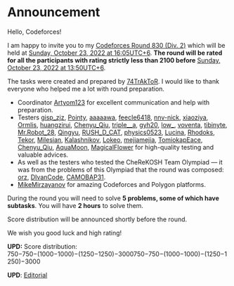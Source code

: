 # Announcement

Hello, Codeforces!

I am happy to invite you to my [Codeforces Round 830 (Div. 2)](https://codeforces.com/contest/1732 "Codeforces Round 830 (Div. 2)") which will be held at [Sunday, October 23, 2022 at 16:05UTC+6](https://codeforces.com/https://www.timeanddate.com/worldclock/fixedtime.html?day=23&month=10&year=2022&hour=13&min=5&sec=0&p1=166). **The round will be rated for all the participants with rating strictly less than 2100 before**  [Sunday, October 23, 2022 at 13:50UTC+6](https://codeforces.com/https://www.timeanddate.com/worldclock/fixedtime.html?day=23&month=10&year=2022&hour=10&min=50&sec=0&p1=166).

The tasks were created and prepared by [74TrAkToR](https://codeforces.com/profile/74TrAkToR "Master 74TrAkToR"). I would like to thank everyone who helped me a lot with round preparation.

 * Coordinator [Artyom123](https://codeforces.com/profile/Artyom123 "Grandmaster Artyom123") for excellent communication and help with preparation.
* Testers [gisp_zjz](https://codeforces.com/profile/gisp_zjz "Legendary Grandmaster gisp_zjz"), [Pointy](https://codeforces.com/profile/Pointy "Grandmaster Pointy"), [aaaaawa](https://codeforces.com/profile/aaaaawa "Grandmaster aaaaawa"), [feecIe6418](https://codeforces.com/profile/feecIe6418 "International Grandmaster feecIe6418"), [nnv-nick](https://codeforces.com/profile/nnv-nick "Candidate Master nnv-nick"), [xiaoziya](https://codeforces.com/profile/xiaoziya "International Grandmaster xiaoziya"), [Ormlis](https://codeforces.com/profile/Ormlis "Legendary Grandmaster Ormlis"), [huangzirui](https://codeforces.com/profile/huangzirui "International Grandmaster huangzirui"), [Chenyu_Qiu](https://codeforces.com/profile/Chenyu_Qiu "International Grandmaster Chenyu_Qiu"), [triple__a](https://codeforces.com/profile/triple__a "International Grandmaster triple__a"), [gyh20](https://codeforces.com/profile/gyh20 "Legendary Grandmaster gyh20"), [low_](https://codeforces.com/profile/low_ "Master low_"), [voventa](https://codeforces.com/profile/voventa "Candidate Master voventa"), [tibinyte](https://codeforces.com/profile/tibinyte "Pupil tibinyte"), [Mr.Robot_28](https://codeforces.com/profile/Mr.Robot_28 "Grandmaster Mr.Robot_28"), [Qingyu](https://codeforces.com/profile/Qingyu "Grandmaster Qingyu"), [RUSH_D_CAT](https://codeforces.com/profile/RUSH_D_CAT "Grandmaster RUSH_D_CAT"), [physics0523](https://codeforces.com/profile/physics0523 "Grandmaster physics0523"), [Lucina](https://codeforces.com/profile/Lucina "Master Lucina"), [Rhodoks](https://codeforces.com/profile/Rhodoks "Grandmaster Rhodoks"), [Tekor](https://codeforces.com/profile/Tekor "Master Tekor"), [Milesian](https://codeforces.com/profile/Milesian "Master Milesian"), [Kalashnikov](https://codeforces.com/profile/Kalashnikov "Master Kalashnikov"), [Lokeo](https://codeforces.com/profile/Lokeo "Candidate Master Lokeo"), [mejiamejia](https://codeforces.com/profile/mejiamejia "Expert mejiamejia"), [TomiokapEace](https://codeforces.com/profile/TomiokapEace "Expert TomiokapEace"), [Chenyu_Qiu](https://codeforces.com/profile/Chenyu_Qiu "International Grandmaster Chenyu_Qiu"), [AquaMoon](https://codeforces.com/profile/AquaMoon "International Master AquaMoon"), [MagicalFlower](https://codeforces.com/profile/MagicalFlower "International Grandmaster MagicalFlower") for high-quality testing and valuable advices.
* As well as the testers who tested the CheReKOSH Team Olympiad — it was from the problems of this Olympiad that the round was composed: [orz](https://codeforces.com/profile/orz "International Grandmaster orz"), [DIvanCode](https://codeforces.com/profile/DIvanCode "Candidate Master DIvanCode"), [CAMOBAP31](https://codeforces.com/profile/CAMOBAP31 "Candidate Master CAMOBAP31").
* [MikeMirzayanov](https://codeforces.com/profile/MikeMirzayanov "Headquarters, MikeMirzayanov") for amazing Codeforces and Polygon platforms.

During the round you will need to solve **5 problems, some of which have subtasks**. You will have **2 hours** to solve them.

Score distribution will be announced shortly before the round.

We wish you good luck and high rating!

**UPD:** Score distribution: 750−750−(1000−1000)−(1250−1250)−3000750−750−(1000−1000)−(1250−1250)−3000

**UPD**: [Editorial](Tutorial_(en).md)

